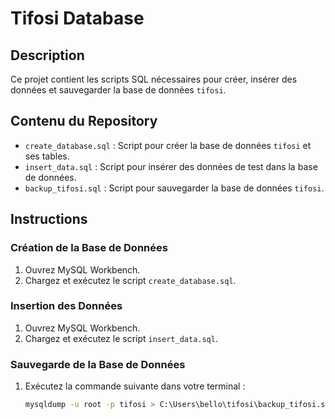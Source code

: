 # Tifosi Database

## Description
Ce projet contient les scripts SQL nécessaires pour créer, insérer des données et sauvegarder la base de données `tifosi`.

## Contenu du Repository
- `create_database.sql` : Script pour créer la base de données `tifosi` et ses tables.
- `insert_data.sql` : Script pour insérer des données de test dans la base de données.
- `backup_tifosi.sql` : Script pour sauvegarder la base de données `tifosi`.

## Instructions

### Création de la Base de Données
1. Ouvrez MySQL Workbench.
2. Chargez et exécutez le script `create_database.sql`.

### Insertion des Données
1. Ouvrez MySQL Workbench.
2. Chargez et exécutez le script `insert_data.sql`.

### Sauvegarde de la Base de Données
1. Exécutez la commande suivante dans votre terminal :
   ```bash
   mysqldump -u root -p tifosi > C:\Users\bello\tifosi\backup_tifosi.sql
